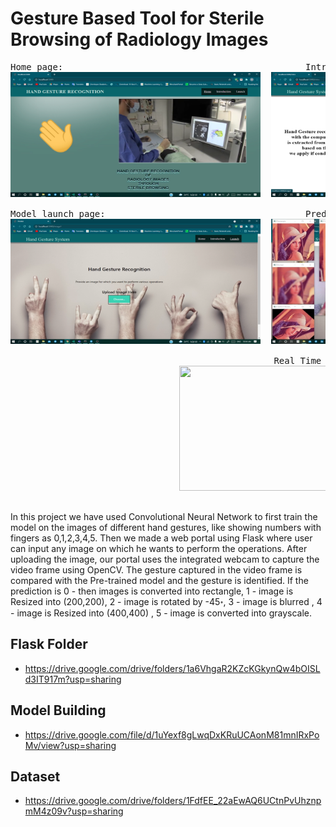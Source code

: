 # Gesture Based Tool for Sterile Browsing of Radiology Images

<pre>
Home page:                                              Introduction page:
<img src="https://github.com/AnuragSomani1611/IMAGES/blob/main/Screenshot%20(335).png"  width="400" height="200" />  <img src="https://github.com/AnuragSomani1611/IMAGES/blob/main/Screenshot%20(336).png" width="400" height="200" />

Model launch page:                                      Predicting results using Random Image:
<img src="https://github.com/AnuragSomani1611/IMAGES/blob/main/Screenshot%20(337).png" width="400" height="200" />  <img src="https://github.com/AnuragSomani1611/IMAGES/blob/main/photo_2021-07-31_12-14-32.jpg" width="400" height="200" />

                                                  Real Time Example:
                                <img src="https://ars.els-cdn.com/content/image/1-s2.0-S1067502708000297-gr1.jpg" width="400" height="200" />

</pre>
In this project we have used Convolutional Neural Network to first train the model on the images of different hand gestures, like showing numbers with fingers as 0,1,2,3,4,5. Then we made a web portal using Flask where user can input any image on which he wants to perform the operations. After uploading the image, our portal uses the integrated webcam to capture the video frame using OpenCV. The gesture captured in the video frame is compared with the Pre-trained model and the gesture is identified. If the prediction is 0 - then images is converted into rectangle, 1 - image is Resized into (200,200), 2 - image is rotated by -45॰, 3 - image is blurred , 4 - image is Resized into (400,400) , 5 - image is converted into grayscale.

## Flask Folder
- https://drive.google.com/drive/folders/1a6VhgaR2KZcKGkynQw4bOISLd3IT917m?usp=sharing

## Model Building
- https://drive.google.com/file/d/1uYexf8gLwqDxKRuUCAonM81mnIRxPoMv/view?usp=sharing

## Dataset
- https://drive.google.com/drive/folders/1FdfEE_22aEwAQ6UCtnPvUhznpmM4z09v?usp=sharing





